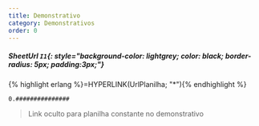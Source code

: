 ```yaml
---
title: Demonstrativo
category: Demonstrativos
order: 0
---
```


##### **SheetUrl** `I1`{: style="background-color: lightgrey; color: black; border-radius: 5px; padding:3px;"}
{% highlight erlang %}=HYPERLINK(UrlPlanilha; "*"){% endhighlight %}


~~~
0.###############
~~~


> Link oculto para planilha constante no demonstrativo